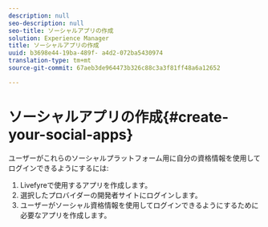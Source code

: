```yaml
---
description: null
seo-description: null
seo-title: ソーシャルアプリの作成
solution: Experience Manager
title: ソーシャルアプリの作成
uuid: b3698e44-19ba-489f- a4d2-072ba5430974
translation-type: tm+mt
source-git-commit: 67aeb3de964473b326c88c3a3f81ff48a6a12652

---
```



# ソーシャルアプリの作成{#create-your-social-apps}

ユーザーがこれらのソーシャルプラットフォーム用に自分の資格情報を使用してログインできるようにするには:

1. Livefyreで使用するアプリを作成します。
1. 選択したプロバイダーの開発者サイトにログインします。
1. ユーザーがソーシャル資格情報を使用してログインできるようにするために必要なアプリを作成します。
